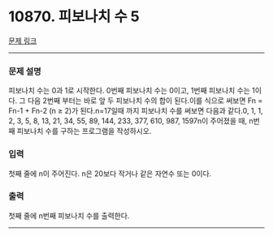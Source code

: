 # 10870. 피보나치 수 5 

[문제 링크](https://www.acmicpc.net/problem/10870) 

---
### 문제 설명

 피보나치 수는 0과 1로 시작한다. 0번째 피보나치 수는 0이고, 1번째 피보나치 수는 1이다. 그 다음 2번째 부터는 바로 앞 두 피보나치 수의 합이 된다.이를 식으로 써보면 Fn = Fn-1 + Fn-2 (n ≥ 2)가 된다.n=17일때 까지 피보나치 수를 써보면 다음과 같다.0, 1, 1, 2, 3, 5, 8, 13, 21, 34, 55, 89, 144, 233, 377, 610, 987, 1597n이 주어졌을 때, n번째 피보나치 수를 구하는 프로그램을 작성하시오.

### 입력 

 첫째 줄에 n이 주어진다. n은 20보다 작거나 같은 자연수 또는 0이다.

### 출력 

 첫째 줄에 n번째 피보나치 수를 출력한다.

---
